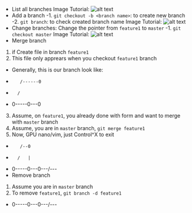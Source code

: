 - List all branches
Image Tutorial:
![alt text](http://res.cloudinary.com/dqagyeboj/image/upload/v1518312176/Opera_Snapshot_2018-02-11_041506_www.youtube.com_u3efdn.png)
- Add a branch
-1. `git checkout -b <branch name>`: to create new branch
-2. `git branch`: to check created branch name
Image Tutorial:
![alt text](http://res.cloudinary.com/dqagyeboj/image/upload/v1518312275/Opera_Snapshot_2018-02-11_051506_www.youtube_h4lzho.png)
- Change branches: Change the pointer from `feature1` to `master`
-1. `git checkout master`
Image Tutorial:
![alt text](http://res.cloudinary.com/dqagyeboj/image/upload/v1518312281/Opera_Snapshot_2018-02-11_061506_www.youtube_veipvt.png)
- Merge branch
1. if Create file in branch `feature1`
2. This file only apprears when you checkout `feature1` branch
- Generally, this is our branch look like:
-        /------0
-       /
- 0-----0---0
3. Assume, on `feature1`, you already done with form and want to merge with `master` branch
4. Assume, you are in `master` branch, `git merge feature1`
5. Now, GPU nano/vim, just Control^X to exit
-        /--0
-       /   |
- 0-----0---0---/---
- Remove branch
1. Assume you are in `master` branch
2. To remove `feature1`, `git branch -d feature1`
- 0-----0---0---/---